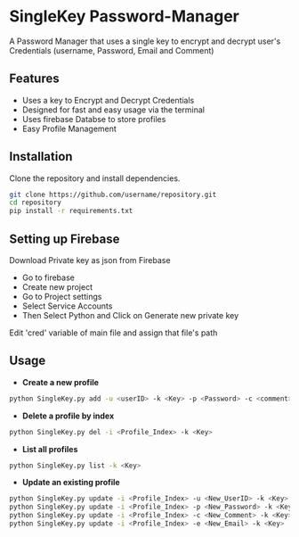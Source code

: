 # SingleKey Password-Manager

A Password Manager that uses a single key to encrypt and decrypt user's Credentials (username, Password, Email and Comment)

## Features
- Uses a key to Encrypt and Decrypt  Credentials
- Designed for fast and easy usage via the terminal
- Uses firebase Databse to store profiles
- Easy Profile Management

## Installation
Clone the repository and install dependencies.

```sh
git clone https://github.com/username/repository.git
cd repository
pip install -r requirements.txt

```
## Setting up Firebase 

Download Private key as json from Firebase
- Go to firebase
- Create new project
- Go to Project settings
- Select Service Accounts 
- Then Select Python and Click on Generate new private key

Edit 'cred' variable of main file and assign that file's path


## Usage
- **Create a new profile**

```sh
python SingleKey.py add -u <userID> -k <Key> -p <Password> -c <comment> -e <Email> 
```
- **Delete a profile by index**
```sh
python SingleKey.py del -i <Profile_Index> -k <Key>
```
- **List all profiles**
```sh
python SingleKey.py list -k <Key>
```

- **Update an existing profile**
```sh
python SingleKey.py update -i <Profile_Index> -u <New_UserID> -k <Key>
python SingleKey.py update -i <Profile_Index> -p <New_Password> -k <Key>
python SingleKey.py update -i <Profile_Index> -c <New_Comment> -k <Key>
python SingleKey.py update -i <Profile_Index> -e <New_Email> -k <Key>

```

